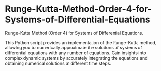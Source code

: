 # Runge-Kutta-Method-Order-4-for-Systems-of-Differential-Equations
Runge-Kutta Method (Order 4) for Systems of Differential Equations.

This Python script provides an implementation of the Runge-Kutta method, allowing you to numerically approximate the solutions of systems of differential equations with any number of equations. Gain insights into complex dynamic systems by accurately integrating the equations and obtaining numerical solutions at different time steps.
